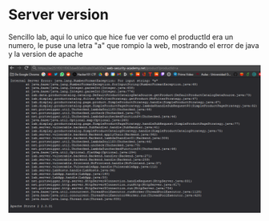 # Server version

Sencillo lab, aqui lo unico que hice fue ver como el productId era un numero, le puse una letra "a" que rompio la web, mostrando el error de java y la version de apache

![](../../.gitbook/assets/imagen%20%28597%29.png)





